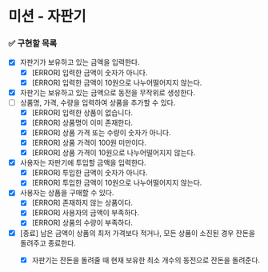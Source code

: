 # 미션 - 자판기

### ✅ 구현할 목록

- [x] 자판기가 보유하고 있는 금액을 입력한다.
    - [x] [ERROR] 입력한 금액이 숫자가 아니다.
    - [x] [ERROR] 입력한 금액이 10원으로 나누어떨어지지 않는다.
- [x] 자판기는 보유하고 있는 금액으로 동전을 무작위로 생성한다.
- [ ] 상품명, 가격, 수량을 입력하여 상품을 추가할 수 있다.
    - [x] [ERROR] 입력한 상품이 없습니다.
    - [x] [ERROR] 상품명이 이미 존재한다.
    - [x] [ERROR] 상품 가격 또는 수량이 숫자가 아니다.
    - [x] [ERROR] 상품 가격이 100원 미만이다.
    - [x] [ERROR] 상품 가격이 10원으로 나누어떨어지지 않는다.
- [x] 사용자는 자판기에 투입할 금액을 입력한다.
    - [x] [ERROR] 투입한 금액이 숫자가 아니다.
    - [x] [ERROR] 투입한 금액이 10원으로 나누어떨어지지 않는다.
- [x] 사용자는 상품을 구매할 수 있다.
    - [x] [ERROR] 존재하지 않는 상품이다.
    - [x] [ERROR] 사용자의 금액이 부족하다.
    - [x] [ERROR] 상품의 수량이 부족하다.
- [x] [종료] 남은 금액이 상품의 최저 가격보다 적거나, 모든 상품이 소진된 경우 잔돈을 돌려주고 종료한다.
    - [x] 자판기는 잔돈을 돌려줄 때 현재 보유한 최소 개수의 동전으로 잔돈을 돌려준다.
    
